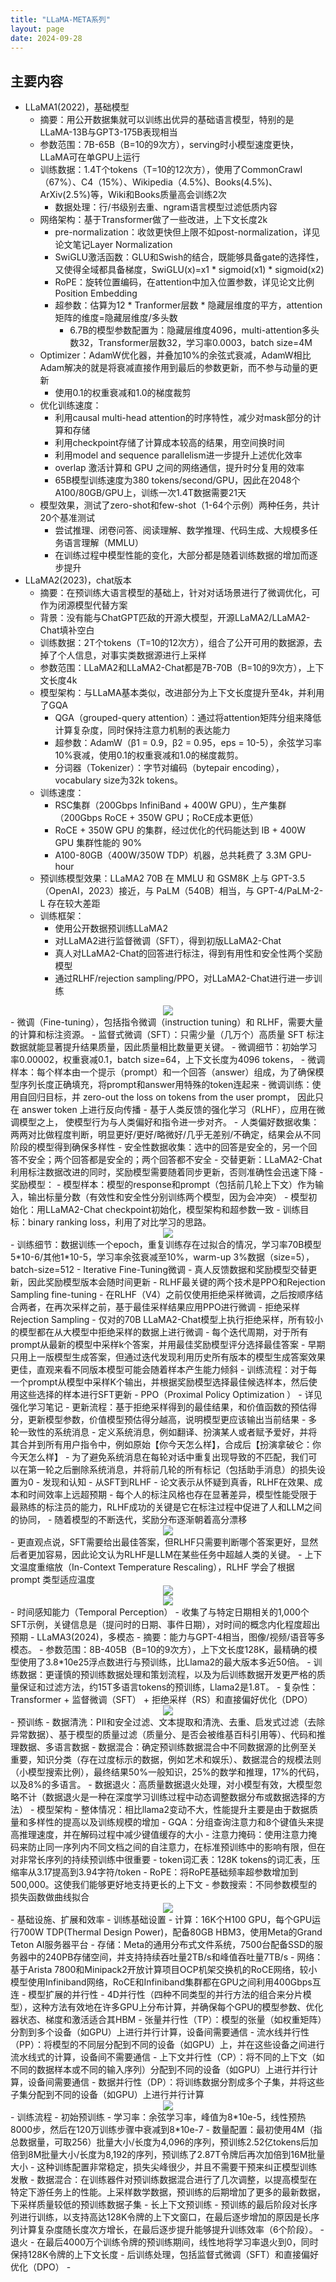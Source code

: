 ```yaml
---
title: "LLaMA-META系列"
layout: page
date: 2024-09-28
---
```


## 主要内容

- LLaMA1(2022)，基础模型
    - 摘要：用公开数据集就可以训练出优异的基础语言模型，特别的是LLaMA-13B与GPT3-175B表现相当
    - 参数范围：7B-65B（B=10的9次方），serving时小模型速度更快，LLaMA可在单GPU上运行
    - 训练数据：1.4T个tokens（T=10的12次方），使用了CommonCrawl（67%）、C4（15%）、Wikipedia（4.5%)、Books(4.5%)、ArXiv(2.5%)等，Wiki和Books质量高会训练2次
        - 数据处理：行/书级别去重、ngram语言模型过滤低质内容
    - 网络架构：基于Transformer做了一些改进，上下文长度2k
        - pre-normalization：收敛更快但上限不如post-normalization，详见论文笔记Layer Normalization
        - SwiGLU激活函数：GLU和Swish的结合，既能够具备gate的选择性，又使得全域都具备梯度，SwiGLU(x)=x1 * sigmoid(x1) * sigmoid(x2)
        - RoPE：旋转位置编码，在attention中加入位置参数，详见论文比例Position Embedding
        - 超参数：估算为12 * Tranformer层数 * 隐藏层维度的平方，attention矩阵的维度=隐藏层维度/多头数
            - 6.7B的模型参数配置为：隐藏层维度4096，multi-attention多头数32，Transformer层数32，学习率0.0003，batch size=4M
    - Optimizer：AdamW优化器，并叠加10%的余弦式衰减，AdamW相比Adam解决的就是将衰减直接作用到最后的参数更新，而不参与动量的更新
        - 使用0.1的权重衰减和1.0的梯度裁剪
    - 优化训练速度：
        - 利用causal multi-head attention的时序特性，减少对mask部分的计算和存储
        - 利用checkpoint存储了计算成本较高的结果，用空间换时间
        - 利用model and sequence parallelism进一步提升上述优化效率
        - overlap 激活计算和 GPU 之间的网络通信，提升时分复用的效率
        - 65B模型训练速度为380 tokens/second/GPU，因此在2048个A100/80GB/GPU上，训练一次1.4T数据需要21天
    - 模型效果，测试了zero-shot和few-shot（1-64个示例）两种任务，共计20个基准测试
        - 尝试推理、闭卷问答、阅读理解、数学推理、代码生成、大规模多任务语言理解（MMLU）
        - 在训练过程中模型性能的变化，大部分都是随着训练数据的增加而逐步提升
- LLaMA2(2023)，chat版本
    - 摘要：在预训练大语言模型的基础上，针对对话场景进行了微调优化，可作为闭源模型代替方案
    - 背景：没有能与ChatGPT匹敌的开源大模型，开源LLaMA2/LLaMA2-Chat填补空白
    - 训练数据：2T个tokens（T=10的12次方），组合了公开可用的数据源，去掉了个人信息，对事实类数据源进行上采样
    - 参数范围：LLaMA2和LLaMA2-Chat都是7B-70B（B=10的9次方），上下文长度4k
    - 模型架构：与LLaMA基本类似，改进部分为上下文长度提升至4k，并利用了GQA
        - QGA（grouped-query attention）：通过将attention矩阵分组来降低计算复杂度，同时保持注意力机制的表达能力
        - 超参数：AdamW（β1 = 0.9，β2 = 0.95，eps = 10-5），余弦学习率10%衰减，使用0.1的权重衰减和1.0的梯度裁剪。
        - 分词器（Tokenizer）：字节对编码（bytepair encoding），vocabulary size为32k tokens。
    - 训练速度：
        - RSC集群（200Gbps InfiniBand + 400W GPU），生产集群（200Gbps RoCE + 350W GPU；RoCE成本更低）
        - RoCE + 350W GPU 的集群，经过优化的代码能达到 IB + 400W GPU 集群性能的 90%
        - A100-80GB（400W/350W TDP）机器，总共耗费了 3.3M GPU-hour
    - 预训练模型效果：LLaMA2 70B 在 MMLU 和 GSM8K 上与 GPT-3.5（OpenAI，2023）接近，与 PaLM（540B）相当，与 GPT-4/PaLM-2-L 存在较大差距
    - 训练框架：
        - 使用公开数据预训练LLaMA2
        - 对LLaMA2进行监督微调（SFT），得到初版LLaMA2-Chat
        - 真人对LLaMA2-Chat的回答进行标注，得到有用性和安全性两个奖励模型
        - 通过RLHF/rejection sampling/PPO，对LLaMA2-Chat进行进一步训练
<div style="text-align: center"><img src="/wiki/attach/images/LLaMA-01.png" style="max-width:800px"></div>
    - 微调（Fine-tuning），包括指令微调（instruction tuning）和 RLHF，需要大量的计算和标注资源。
        - 监督式微调（SFT）：只需少量（几万个）高质量 SFT 标注数据就能显著提升结果质量，因此质量相比数量更关键。
        - 微调细节：初始学习率0.00002，权重衰减0.1，batch size=64，上下文长度为4096 tokens，
        - 微调样本：每个样本由一个提示（prompt）和一个回答（answer）组成，为了确保模型序列长度正确填充，将prompt和answer用特殊的token连起来
        - 微调训练：使用自回归目标，并 zero-out the loss on tokens from the user prompt， 因此只在 answer token 上进行反向传播
    - 基于人类反馈的强化学习（RLHF），应用在微调模型之上， 使模型行为与人类偏好和指令进一步对齐。
        - 人类偏好数据收集：两两对比做程度判断，明显更好/更好/略微好/几乎无差别/不确定，结果会从不同阶段的模型得到确保多样性
        - 安全性数据收集：选中的回答是安全的，另一个回答不安全；两个回答都是安全的；两个回答都不安全
        - 交替更新：LLaMA2-Chat利用标注数据改进的同时，奖励模型需要随着同步更新，否则准确性会迅速下降
        - 奖励模型：
            - 模型样本：模型的response和prompt（包括前几轮上下文）作为输入，输出标量分数（有效性和安全性分别训练两个模型，因为会冲突）
            - 模型初始化：用LLaMA2-Chat checkpoint初始化，模型架构和超参数一致
            - 训练目标：binary ranking loss，利用了对比学习的思路。
<div style="text-align: center"><img src="/wiki/attach/images/LLaMA-02.png" style="max-width:300px"></div>
            - 训练细节：数据训练一个epoch，重复训练存在过拟合的情况，学习率70B模型5*10-6/其他1*10-5，学习率余弦衰减至10%，warm-up 3%数据（size=5），batch-size=512
        - Iterative Fine-Tuning微调
            - 真人反馈数据和奖励模型交替更新，因此奖励模型版本会随时间更新
            - RLHF最关键的两个技术是PPO和Rejection Sampling fine-tuning
            - 在RLHF（V4）之前仅使用拒绝采样微调，之后按顺序结合两者，在再次采样之前，基于最佳采样结果应用PPO进行微调
        - 拒绝采样Rejection Sampling
            - 仅对的70B LLaMA2-Chat模型上执行拒绝采样，所有较小的模型都在从大模型中拒绝采样的数据上进行微调
            - 每个迭代周期，对于所有prompt从最新的模型中采样k个答案，并用最佳奖励模型评分选择最佳答案
            - 早期只用上一版模型生成答案，但通过迭代发现利用历史所有版本的模型生成答案效果更佳，直观来看不同版本模型可能会随着样本产生能力倾斜
            - 训练流程：对于每一个prompt从模型中采样K个输出，并根据奖励模型选择最佳候选样本，然后使用这些选择的样本进行SFT更新
        - PPO（Proximal Policy Optimization ）
            - 详见强化学习笔记
            - 更新流程：基于拒绝采样得到的最佳结果，和价值函数的预估得分，更新模型参数，价值模型预估得分越高，说明模型更应该输出当前结果
    - 多轮一致性的系统消息
        - 定义系统消息，例如翻译、扮演某人或者赋予爱好，并将其合并到所有用户指令中，例如原始【你今天怎么样】，合成后【扮演拿破仑：你今天怎么样】
        - 为了避免系统消息在每轮对话中重复出现导致的不匹配，我们可以在第一轮之后删除系统消息，并将前几轮的所有标记（包括助手消息）的损失设置为0
    - 发现和认知
        - 从SFT到RLHF
            - 论文表示从怀疑到真香，RLHF在效果、成本和时间效率上远超预期
            - 每个人的标注风格也存在显著差异，模型性能受限于最熟练的标注员的能力，RLHF成功的关键是它在标注过程中促进了人和LLM之间的协同，
            - 随着模型的不断迭代，奖励分布逐渐朝着高分漂移
<div style="text-align: center"><img src="/wiki/attach/images/LLaMA-03.png" style="max-width:800px"></div>
            - 更直观点说，SFT需要给出最佳答案，但RLHF只需要判断哪个答案更好，显然后者更加容易，因此论文认为RLHF是LLM在某些任务中超越人类的关键。
        - 上下文温度重缩放（In-Context Temperature Rescaling），RLHF 学会了根据 prompt 类型适应温度
<div style="text-align: center"><img src="/wiki/attach/images/LLaMA-04.png" style="max-width:600px"></div>
<div style="text-align: center"><img src="/wiki/attach/images/LLaMA-05.png" style="max-width:600px"></div>
        - 时间感知能力（Temporal Perception）
            - 收集了与特定日期相关的1,000个SFT示例，关键信息是（提问时的日期、事件日期），对时间的概念内化程度超出预期
- LLaMA3(2024)，多模态
    - 摘要：能力与GPT-4相当，图像/视频/语音等多模态。
    - 参数范围：8B-405B（B=10的9次方），上下文长度128K，最精确的模型使用了3.8*10e25浮点数进行与预训练，比Llama2的最大版本多近50倍。
    - 训练数据：更谨慎的预训练数据处理和策划流程，以及为后训练数据开发更严格的质量保证和过滤方法，约15T多语言tokens的预训练，Llama2是1.8T。
    - 复杂性：Transformer + 监督微调（SFT） + 拒绝采样（RS）和直接偏好优化（DPO）
<div style="text-align: center"><img src="/wiki/attach/images/LLaMA-06.png" style="max-width:800px"></div>
    - 预训练
        - 数据清洗：PII和安全过滤、文本提取和清洗、去重、启发式过滤（去除异常数据）、基于模型的质量过滤（质量分、是否会被维基百科引用等）、代码和推理数据、多语言数据
        - 数据混合：确定预训练数据混合中不同数据源的比例至关重要，知识分类（存在过度标示的数据，例如艺术和娱乐）、数据混合的规模法则（小模型搜索比例），最终结果50%一般知识，25%的数学和推理，17%的代码，以及8%的多语言。
        - 数据退火：高质量数据退火处理，对小模型有效，大模型忽略不计（数据退火是一种在深度学习训练过程中动态调整数据分布或数据选择的方法）
    - 模型架构
        - 整体情况：相比llama2变动不大，性能提升主要是由于数据质量和多样性的提高以及训练规模的增加
        - GQA：分组查询注意力和8个键值头来提高推理速度，并在解码过程中减少键值缓存的大小
        - 注意力掩码：使用注意力掩码来防止同一序列内不同文档之间的自注意力，在标准预训练中的影响有限，但在对非常长序列的持续预训练中很重要
        - token词汇表：128K tokens的词汇表，压缩率从3.17提高到3.94字符/token
        - RoPE：将RoPE基础频率超参数增加到500,000。这使我们能够更好地支持更长的上下文
        - 参数搜索：不同参数模型的损失函数做曲线拟合
<div style="text-align: center"><img src="/wiki/attach/images/LLaMA-07.png" style="max-width:500px"></div>
    - 基础设施、扩展和效率
        - 训练基础设置
            - 计算：16K个H100 GPU，每个GPU运行700W TDP(Thermal Design Power)，配备80GB HBM3，使用Meta的Grand Teton AI服务器平台
            - 存储：Meta的通用分布式文件系统，7500台配备SSD的服务器中的240PB存储空间，并支持持续吞吐量2TB/s和峰值吞吐量7TB/s
            - 网络：基于Arista 7800和Minipack2开放计算项目OCP机架交换机的RoCE网络，较小模型使用Infiniband网络，RoCE和Infiniband集群都在GPU之间利用400Gbps互连
        - 模型扩展的并行性
            - 4D并行性（四种不同类型的并行方法的组合来分片模型），这种方法有效地在许多GPU上分布计算，并确保每个GPU的模型参数、优化器状态、梯度和激活适合其HBM
            - 张量并行性（TP）：模型的张量（如权重矩阵）分割到多个设备（如GPU）上进行并行计算，设备间需要通信
            - 流水线并行性（PP）：将模型的不同层分配到不同的设备（如GPU）上，并在这些设备之间进行流水线式的计算，设备间不需要通信
            - 上下文并行性（CP）：将不同的上下文（如不同的数据样本或不同的输入序列）分配到不同的设备（如GPU）上进行并行计算，设备间需要通信
            - 数据并行性（DP）：将训练数据分割成多个子集，并将这些子集分配到不同的设备（如GPU）上进行并行计算
<div style="text-align: center"><img src="/wiki/attach/images/LLaMA-08.png" style="max-width:700px"></div>
        - 训练流程
            - 初始预训练
                - 学习率：余弦学习率，峰值为8*10e-5，线性预热8000步，然后在120万训练步骤中衰减到8*10e-7
                - 数量配置：最初使用4M（指总数据量，可取256）批量大小/长度为4,096的序列，预训练2.52亿tokens后加倍到8M批量大小/长度为8,192的序列，预训练了2.87T令牌后再次加倍到16M批量大小
                - 这种训练配置非常稳定，损失尖峰很少，并且不需要干预来纠正模型训练发散
                - 数据混合：在训练器件对预训练数据混合进行了几次调整，以提高模型在特定下游任务上的性能。上采样数学数据，预训练的后期增加了更多的最新数据，下采样质量较低的预训练数据子集
            - 长上下文预训练
                - 预训练的最后阶段对长序列进行训练，以支持高达128K令牌的上下文窗口，在最后逐步增加的原因是长序列计算复杂度随长度次方增长，在最后逐步提升能够提升训练效率（6个阶段）。
            - 退火
                - 在最后4000万个训练令牌的预训练期间，线性地将学习率退火到0，同时保持128K令牌的上下文长度
        - 后训练处理，包括监督式微调（SFT）和直接偏好优化（DPO）
            - 